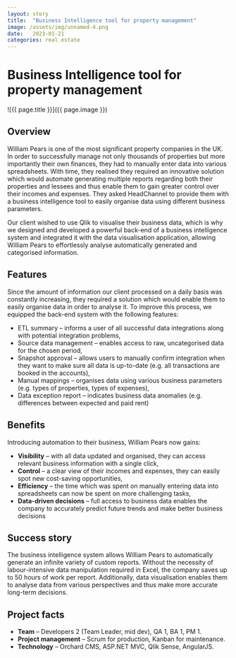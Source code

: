 ```yaml
---
layout: story
title:  "Business Intelligence tool for property management"
image: /assets/img/unnamed-4.png
date:   2023-01-21
categories: real estate
---
```


# Business Intelligence tool for property management

![{{ page.title }}]({{ page.image }})

## Overview
William Pears is one of the most significant property companies in the UK. In order to successfully manage not only thousands of properties but more importantly their own finances, they had to manually enter data into various spreadsheets. With time, they realised they required an innovative solution which would automate generating multiple reports regarding both their properties and lessees and thus enable them to gain greater control over their incomes and expenses. They asked HeadChannel to provide them with a business intelligence tool to easily organise data using different business parameters.

Our client wished to use Qlik to visualise their business data, which is why we designed and developed a powerful back-end of a business intelligence system and integrated it with the data visualisation application, allowing William Pears to effortlessly analyse automatically generated and categorised information.


## Features
Since the amount of information our client processed on a daily basis was constantly increasing, they required a solution which would enable them to easily organise data in order to analyse it. To improve this process, we equipped the back-end system with the following features:

- ETL summary – informs a user of all successful data integrations along with potential integration problems,
- Source data management – enables access to raw, uncategorised data for the chosen period,
- Snapshot approval – allows users to manually confirm integration when they want to make sure all data is up-to-date (e.g. all transactions are booked in the accounts),
- Manual mappings – organises data using various business parameters (e.g. types of properties, types of expenses),
- Data exception report – indicates business data anomalies (e.g. differences between expected and paid rent)

## Benefits
Introducing automation to their business, William Pears now gains:

- **Visibility** – with all data updated and organised, they can access relevant business information with a single click,
- **Control** – a clear view of their incomes and expenses, they can easily spot new cost-saving opportunities,
- **Efficiency** – the time which was spent on manually entering data into spreadsheets can now be spent on more challenging tasks,
- **Data-driven decisions** – full access to business data enables the company to accurately predict future trends and make better business decisions

## Success story
The business intelligence system allows William Pears to automatically generate an infinite variety of custom reports. Without the necessity of labour-intensive data manipulation required in Excel, the company saves up to 50 hours of work per report. Additionally, data visualisation enables them to analyse data from various perspectives and thus make more accurate long-term decisions.

## Project facts
- **Team** – Developers 2 (Team Leader, mid dev), QA 1, BA 1, PM 1.
- **Project management** – Scrum for production, Kanban for maintenance.
- **Technology** – Orchard CMS, ASP.NET MVC, Qlik Sense, AngularJS.

